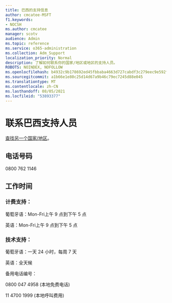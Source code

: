 ```yaml
---
title: 巴西的支持信息
author: cmcatee-MSFT
f1.keywords:
- NOCSH
ms.author: cmcatee
manager: scotv
audience: Admin
ms.topic: reference
ms.service: o365-administration
ms.collection: Adm_Support
localization_priority: Normal
description: 了解如何联系你的国家/地区或地区的支持人员。
ROBOTS: NOINDEX, NOFOLLOW
ms.openlocfilehash: b4932c9b178692ed45fbbaba4663d727cabdf3c279eec9e592fc0cba59fbb267
ms.sourcegitcommit: a1b66e1e80c25d14d67a9b46c79ec7245d88e045
ms.translationtype: MT
ms.contentlocale: zh-CN
ms.lasthandoff: 08/05/2021
ms.locfileid: "53893377"
---
```

# <a name="contact-support-for-brazil"></a>联系巴西支持人员

[查找另一个国家/地区](../../business-video/get-help-support.md)。

## <a name="phone-number"></a>电话号码
0800 762 1146

## <a name="hours"></a>工作时间
### <a name="billing-support"></a>计费支持：

葡萄牙语：Mon-Fri上午 9 点到下午 5 点

英语：Mon-Fri上午 9 点到下午 5 点

### <a name="technical-support"></a>技术支持：

葡萄牙语：一天 24 小时，每周 7 天

英语：全天候

备用电话编号：

0800 047 4958 (本地免费电话) 

11 4700 1999 (本地呼叫费用) 
